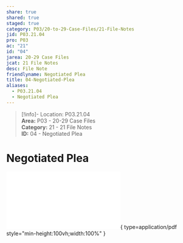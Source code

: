 ```yaml
---  
share: true  
shared: true  
staged: true  
category: P03/20-to-29-Case-Files/21-File-Notes  
jid: P03.21.04  
pro: P03  
ac: "21"  
id: "04"  
jarea: 20-29 Case Files  
jcat: 21 File Notes  
desc: File Note  
friendlyname: Negotiated Plea  
title: 04-Negotiated-Plea  
aliases:  
  - P03.21.04  
  - Negotiated Plea  
---  
```

  
>[!info]- Location: P03.21.04  
>**Area:** P03 - 20-29 Case Files  
>**Category:** 21 - 21 File Notes  
>**ID:** 04 - Negotiated Plea  
  
# Negotiated Plea  
  
![03-NEGOTIATED-PLEA](../../../Cases/P03-Heidi-Broussard/20-to-29-Case-Files/22-PDFs/03-NEGOTIATED-PLEA.pdf){ type=application/pdf style="min-height:100vh;width:100%" }